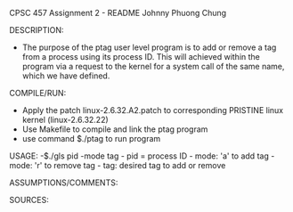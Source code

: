CPSC 457 Assignment 2 - README Johnny Phuong Chung

DESCRIPTION:
- The purpose of the ptag user level program is to add or remove a tag from a process using its process ID. This will achieved within the program via a request to the kernel for a system call of the same name, which we have defined.

COMPILE/RUN: 
- Apply the patch linux-2.6.32.A2.patch to corresponding PRISTINE linux kernel (linux-2.6.32.22)
- Use Makefile to compile and link the ptag program
- use command $./ptag to run program

USAGE:
-$./gls pid -mode tag
	- pid = process ID
	- mode: 'a' to add tag
	- mode: 'r' to remove tag
	- tag: desired tag to add or remove 

ASSUMPTIONS/COMMENTS:

SOURCES:
